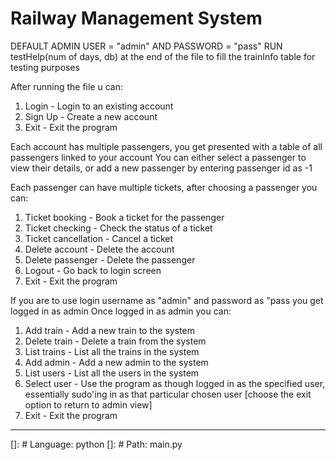 # Railway Management System

DEFAULT ADMIN USER = "admin" AND PASSWORD = "pass"
RUN testHelp(num of days, db) at the end of the file to fill the trainInfo table for testing purposes

After running the file u can:
1) Login - Login to an existing account
2) Sign Up - Create a new account
3) Exit - Exit the program

Each account has multiple passengers, you get presented with a table of all passengers linked to your account
You can either select a passenger to view their details, or add a new passenger by entering passenger id as -1

Each passenger can have multiple tickets, after choosing a passenger you can:
1) Ticket booking - Book a ticket for the passenger
2) Ticket checking - Check the status of a ticket
3) Ticket cancellation - Cancel a ticket
4) Delete account - Delete the account
5) Delete passenger - Delete the passenger
6) Logout - Go back to login screen
7) Exit - Exit the program

If you are to use login username as "admin" and password as "pass you get logged in as admin
Once logged in as admin you can:
1) Add train - Add a new train to the system
2) Delete train - Delete a train from the system
3) List trains - List all the trains in the system
4) Add admin - Add a new admin to the system
5) List users - List all the users in the system
6) Select user - Use the program as though logged in as the specified user, essentially sudo'ing in as that particular chosen user [choose the exit option to return to admin view]
7) Exit - Exit the program


-----------------------------------------------------------------------------------------------------------------------

[]: # Language: python
[]: # Path: main.py